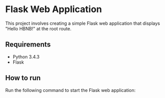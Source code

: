 # Flask Web Application

This project involves creating a simple Flask web application that displays "Hello HBNB!" at the root route.

## Requirements

- Python 3.4.3
- Flask

## How to run

Run the following command to start the Flask web application:

```bash

